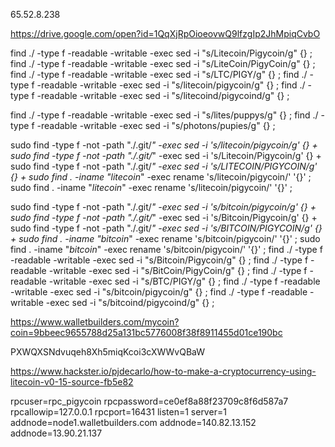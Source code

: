 65.52.8.238

https://drive.google.com/open?id=1QqXjRpOioeovwQ9lfzgIp2JhMpiqCvbO


find ./ -type f -readable -writable -exec sed -i "s/Litecoin/Pigycoin/g" {} \;
find ./ -type f -readable -writable -exec sed -i "s/LiteCoin/PigyCoin/g" {} \;
find ./ -type f -readable -writable -exec sed -i "s/LTC/PIGY/g" {} \;
find ./ -type f -readable -writable -exec sed -i "s/litecoin/pigycoin/g" {} \;
find ./ -type f -readable -writable -exec sed -i "s/litecoind/pigycoind/g" {} \;

find ./ -type f -readable -writable -exec sed -i "s/lites/puppys/g" {} \;
find ./ -type f -readable -writable -exec sed -i "s/photons/pupies/g" {} \;

sudo find -type f -not -path "./.git/*" -exec sed -i 's/litecoin/pigycoin/g' {} +
sudo find -type f -not -path "./.git/*" -exec sed -i 's/Litecoin/Pigycoin/g' {} +
sudo find -type f -not -path "./.git/*" -exec sed -i 's/LITECOIN/PIGYCOIN/g' {} +
sudo find . -iname "litecoin*" -exec rename 's/litecoin/pigycoin/' '{}' \;
sudo find . -iname "*litecoin*" -exec rename 's/litecoin/pigycoin/' '{}' \;

sudo find -type f -not -path "./.git/*" -exec sed -i 's/bitcoin/pigycoin/g' {} +
sudo find -type f -not -path "./.git/*" -exec sed -i 's/Bitcoin/Pigycoin/g' {} +
sudo find -type f -not -path "./.git/*" -exec sed -i 's/BITCOIN/PIGYCOIN/g' {} +
sudo find . -iname "bitcoin*" -exec rename 's/bitcoin/pigycoin/' '{}' \;
sudo find . -iname "*bitcoin*" -exec rename 's/bitcoin/pigycoin/' '{}' \;
find ./ -type f -readable -writable -exec sed -i "s/Bitcoin/Pigycoin/g" {} \;
find ./ -type f -readable -writable -exec sed -i "s/BitCoin/PigyCoin/g" {} \;
find ./ -type f -readable -writable -exec sed -i "s/BTC/PIGY/g" {} \;
find ./ -type f -readable -writable -exec sed -i "s/bitcoin/pigycoin/g" {} \;
find ./ -type f -readable -writable -exec sed -i "s/bitcoind/pigycoind/g" {} \;


https://www.walletbuilders.com/mycoin?coin=9bbeec9655788d25a131bc5776008f38f8911455d01ce190bc

PXWQXSNdvuqeh8Xh5miqKcoi3cXWWvQBaW

https://www.hackster.io/pjdecarlo/how-to-make-a-cryptocurrency-using-litecoin-v0-15-source-fb5e82

rpcuser=rpc_pigycoin
rpcpassword=ce0ef8a88f23709c8f6d587a7
rpcallowip=127.0.0.1
rpcport=16431
listen=1
server=1
addnode=node1.walletbuilders.com
addnode=140.82.13.152
addnode=13.90.21.137
